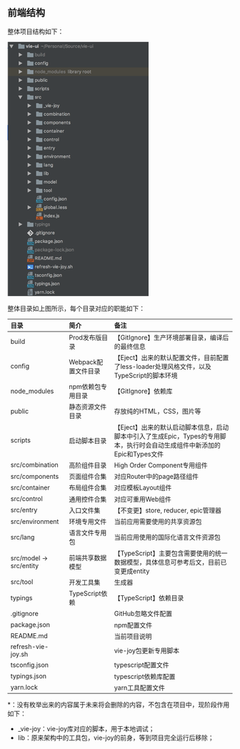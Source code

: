 ## 前端结构

整体项目结构如下：

![](/assets/KM1002/001.png)

整体目录如上图所示，每个目录对应的职能如下：

| 目录 | 简介 | 备注 |
| :--- | :--- | :--- |
| build | Prod发布版目录 | 【GitIgnore】生产环境部署目录，编译后的最终信息 |
| config | Webpack配置文件目录 | 【Eject】出来的默认配置文件，目前配置了less-loader处理风格文件，以及TypeScript的脚本环境 |
| node\_modules | npm依赖包专用目录 | 【GitIgnore】依赖库 |
| public | 静态资源文件目录 | 存放纯的HTML，CSS，图片等 |
| scripts | 启动脚本目录 | 【Eject】出来的默认启动脚本信息，启动脚本中引入了生成Epic，Types的专用脚本，执行时会自动生成组件中新添加的Epic和Types文件 |
| src/combination | 高阶组件目录 | High Order Component专用组件 |
| src/components | 页面组件合集 | 对应Router中的page路径组件 |
| src/container | 布局组件合集 | 对应模板Layout组件 |
| src/control | 通用控件合集 | 对应可重用Web组件 |
| src/entry | 入口文件集 | 【不变更】store, reducer, epic管理器 |
| src/environment | 环境专用文件 | 当前应用需要使用的共享资源包 |
| src/lang | 语言文件专用包 | 当前应用使用的国际化语言文件资源包 |
| src/model -&gt; src/entity | 前端共享数据模型 | 【TypeScript】主要包含需要使用的统一数据模型，具体信息可参考后文，目前已变更成entity |
| src/tool | 开发工具集 | 生成器 |
| typings | TypeScript依赖 | 【TypeScript】依赖目录 |
| .gitignore |  | GitHub忽略文件配置 |
| package.json |  | npm配置文件 |
| README.md |  | 当前项目说明 |
| refresh-vie-joy.sh |  | vie-joy包更新专用脚本 |
| tsconfig.json |  | typescript配置文件 |
| typings.json |  | typescript依赖库配置 |
| yarn.lock |  | yarn工具配置文件 |

\*：没有枚举出来的内容属于未来将会删除的内容，不包含在项目中，现阶段作用如下：

* \_vie-joy：vie-joy库对应的脚本，用于本地调试；
* lib：原来架构中的工具包，vie-joy的前身，等到项目完全运行后移除；



